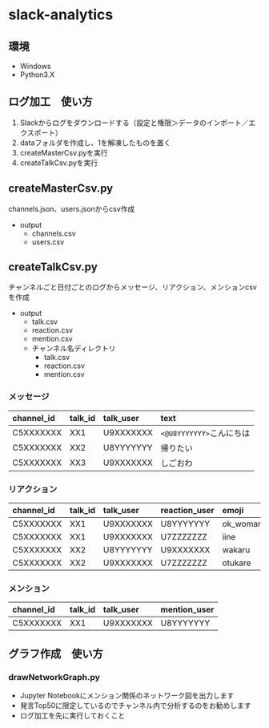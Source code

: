 # slack-analytics

## 環境
- Windows
- Python3.X

## ログ加工　使い方
1. Slackからログをダウンロードする（設定と権限＞データのインポート／エクスポート）
2. dataフォルダを作成し、1を解凍したものを置く
3. createMasterCsv.pyを実行
4. createTalkCsv.pyを実行

## createMasterCsv.py
channels.json、users.jsonからcsv作成
- output
	- channels.csv
	- users.csv

## createTalkCsv.py
チャンネルごと日付ごとのログからメッセージ、リアクション、メンションcsvを作成
- output
	- talk.csv
	- reaction.csv
	- mention.csv
	- チャンネル名ディレクトリ
		- talk.csv
		- reaction.csv
		- mention.csv

### メッセージ
|channel_id|talk_id|talk_user|text|
|:--|:--|:--|:--|
|C5XXXXXXX|XX1|U9XXXXXXX|`<@U8YYYYYYY>`こんにちは|
|C5XXXXXXX|XX2|U8YYYYYYY|帰りたい|
|C5XXXXXXX|XX3|U9XXXXXXX|しごおわ|

### リアクション
|channel_id|talk_id|talk_user|reaction_user|emoji|
|:--|:--|:--|:--|:--|
|C5XXXXXXX|XX1|U9XXXXXXX|U8YYYYYYY|ok_woman|
|C5XXXXXXX|XX1|U9XXXXXXX|U7ZZZZZZZ|iine|
|C5XXXXXXX|XX2|U8YYYYYYY|U9XXXXXXX|wakaru|
|C5XXXXXXX|XX2|U9XXXXXXX|U7ZZZZZZZ|otukare|

### メンション
|channel_id|talk_id|talk_user|mention_user|
|:--|:--|:--|:--|
|C5XXXXXXX|XX1|U9XXXXXXX|U8YYYYYYY|

## グラフ作成　使い方

### drawNetworkGraph.py
- Jupyter Notebookにメンション関係のネットワーク図を出力します
- 発言Top50に限定しているのでチャンネル内で分析するのをお勧めします
- ログ加工を先に実行しておくこと